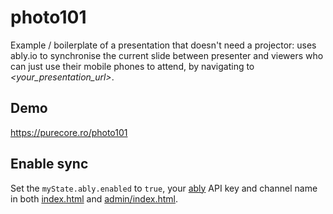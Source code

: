 # photo101
Example / boilerplate of a presentation that doesn't need a projector: uses ably.io to synchronise the current slide between presenter and viewers who can just use their mobile phones to attend, by navigating to _<your_presentation_url>_.

## Demo
https://purecore.ro/photo101

## Enable sync

Set the `myState.ably.enabled` to `true`, your [ably](https://ably.io) API key and channel name in both [index.html](https://github.com/padurean/photo101/blob/39505c378c00a95380edaf45438cfcfc2629baae/index.html#L44) and [admin/index.html](https://github.com/padurean/photo101/blob/39505c378c00a95380edaf45438cfcfc2629baae/admin/index.html#L47).
